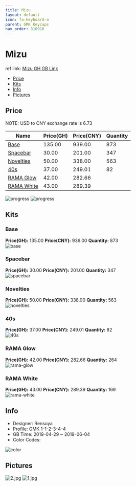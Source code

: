 ```yaml
---
title: Mizu 
layout: default
icon: fa-keyboard-o
parent: GMK Keycaps
nav_order: 310910
---
```


# Mizu 

ref link: [Mizu GH GB Link](https://geekhack.org/index.php?topic=99235.0)  

* [Price](#price)  
* [Kits](#kits)  
* [Info](#info)  
* [Pictures](#pictures)  


## Price  
NOTE: USD to CNY exchange rate is 6.73

| Name          | Price(GH)    |  Price(CNY) | Quantity |
| ------------- | ------------ |  ---------- | -------- |
|[Base](#base)|135.00|939.00|873|
|[Spacebar](#spacebar)|30.00|201.00|347|
|[Novelties](#novelties)|50.00|338.00|563|
|[40s](#40s)|37.00|249.01|82|
|[RAMA Glow](#rama-glow)|42.00|282.66||
|[RAMA White](#rama-white)|43.00|289.39||

<img src="{{ 'assets/images/gmk-keycaps/mizu/progress2.png' | relative_url }}" alt="progress" class="image featured">
<img src="{{ 'assets/images/gmk-keycaps/mizu/progress1.png' | relative_url }}" alt="progress" class="image featured">

## Kits  
### Base  
**Price(GH):** 135.00    **Price(CNY):** 939.00    **Quantity:** 873  
<img src="{{ 'assets/images/gmk-keycaps/mizu/kits_pics/base.png' | relative_url }}" alt="base" class="image featured">

### Spacebar  
**Price(GH):** 30.00    **Price(CNY):** 201.00    **Quantity:** 347  
<img src="{{ 'assets/images/gmk-keycaps/mizu/kits_pics/spacebar.jpg' | relative_url }}" alt="spacebar" class="image featured">

### Novelties  
**Price(GH):** 50.00    **Price(CNY):** 338.00    **Quantity:** 563  
<img src="{{ 'assets/images/gmk-keycaps/mizu/kits_pics/novelties.jpg' | relative_url }}" alt="novelties" class="image featured">

### 40s  
**Price(GH):** 37.00    **Price(CNY):** 249.01    **Quantity:** 82  
<img src="{{ 'assets/images/gmk-keycaps/mizu/kits_pics/40s.png' | relative_url }}" alt="40s" class="image featured">

### RAMA Glow 
**Price(GH):** 42.00    **Price(CNY):** 282.66    **Quantity:** 264  
<img src="{{ 'assets/images/gmk-keycaps/mizu/kits_pics/rama-glow.png' | relative_url }}" alt="rama-glow" class="image featured">

### RAMA White 
**Price(GH):** 43.00    **Price(CNY):** 289.39    **Quantity:** 169  
<img src="{{ 'assets/images/gmk-keycaps/mizu/kits_pics/rama-white.png' | relative_url }}" alt="rama-white" class="image featured">


## Info  
* Designer: Rensuya  
* Profile: GMK 1-1-2-3-4-4  
* GB Time: 2019-04-29 ~ 2019-06-04 
* Color Codes:  

<img src="{{ 'assets/images/gmk-keycaps/mizu/color.jpg' | relative_url }}" alt="color" class="image featured">

## Pictures  
<img src="{{ 'assets/images/gmk-keycaps/mizu/rendering_pics/2.jpg' | relative_url }}" alt="2.jpg" class="image featured">
<img src="{{ 'assets/images/gmk-keycaps/mizu/rendering_pics/1.jpg' | relative_url }}" alt="1.jpg" class="image featured">
